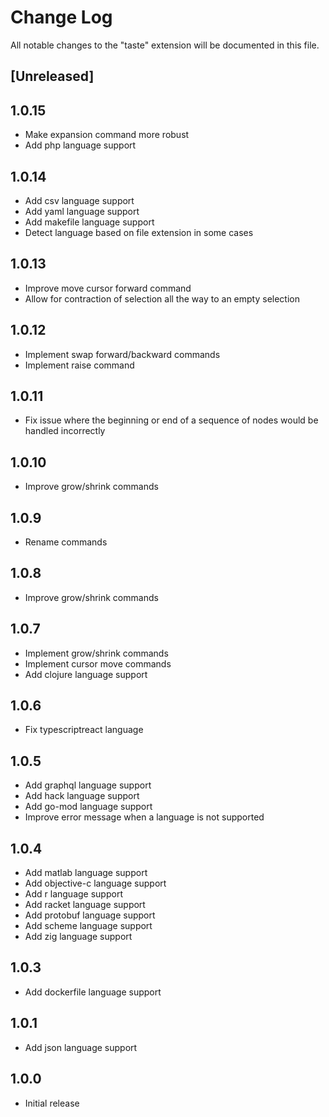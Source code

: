# Change Log

All notable changes to the "taste" extension will be documented in this file.

## [Unreleased]

## 1.0.15

- Make expansion command more robust
- Add php language support

## 1.0.14

- Add csv language support
- Add yaml language support
- Add makefile language support
- Detect language based on file extension in some cases

## 1.0.13

- Improve move cursor forward command
- Allow for contraction of selection all the way to an empty selection 

## 1.0.12

- Implement swap forward/backward commands
- Implement raise command

## 1.0.11

- Fix issue where the beginning or end of a sequence of nodes would be handled incorrectly

## 1.0.10

- Improve grow/shrink commands

## 1.0.9

- Rename commands

## 1.0.8

- Improve grow/shrink commands

## 1.0.7

- Implement grow/shrink commands
- Implement cursor move commands
- Add clojure language support


## 1.0.6

- Fix typescriptreact language

## 1.0.5

- Add graphql language support
- Add hack language support
- Add go-mod language support
- Improve error message when a language is not supported



## 1.0.4

- Add matlab language support
- Add objective-c language support
- Add r language support
- Add racket language support
- Add protobuf language support
- Add scheme language support
- Add zig language support


## 1.0.3

- Add dockerfile language support

## 1.0.1

- Add json language support

## 1.0.0

- Initial release


